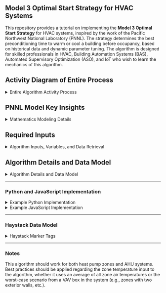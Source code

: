 ## Model 3 Optimal Start Strategy for HVAC Systems

This repository provides a tutorial on implementing the **Model 3 Optimal Start Strategy** for HVAC systems, inspired by the work of the Pacific Northwest National Laboratory (PNNL). The strategy determines the best preconditioning time to warm or cool a building before occupancy, based on historical data and dynamic parameter tuning. The algorithm is designed for skilled professionals in HVAC, Building Automation Systems (BAS), Automated Supervisory Optimization (ASO), and IoT who wish to learn the mechanics of this algorithm.

## Activity Diagram of Entire Process

<details>
  <summary>Entire Algorithm Activity Process</summary>

```mermaid
graph TD

%% Check Schedule Subgraph
subgraph CheckSchedule["Check Schedule"]
    Initialization[Initialization] --> NonWorkingDayCheck["Is it a Non-Occupied Building Day?"]
    NonWorkingDayCheck -->|Yes| WaitNonWorking["Wait 1 Minute"]
    WaitNonWorking --> NonWorkingDayCheck
end

%% Time Conditions Check Subgraph
subgraph TimeConditionsCheck["Time Conditions Check"]
    NonWorkingDayCheck -->|No| BeforeEarlyMorningCheck["Before Early Morning?"]
    BeforeEarlyMorningCheck -->|No| WaitBeforeEarlyMorning["Wait Before Early Morning"]
    WaitBeforeEarlyMorning --> BeforeEarlyMorningCheck

    BeforeEarlyMorningCheck -->|Yes| PreOccupancyWindowCheck["In Pre-Occupancy Window?"]
    PreOccupancyWindowCheck -->|No| WaitPreOccupancyWindow["Wait in Pre-Occupancy Window"]
    WaitPreOccupancyWindow --> PreOccupancyWindowCheck

    PreOccupancyWindowCheck -->|Yes| BeforeOccupancyStartCheck["Before Occupancy Start?"]
    BeforeOccupancyStartCheck -->|No| WaitBeforeOccupancy["Wait Before Occupancy"]
    WaitBeforeOccupancy --> BeforeOccupancyStartCheck
end

%% Optimal Start Calculation Subgraph
subgraph OptimalStartCalculation["Optimal Start Calculation"]
    BeforeOccupancyStartCheck -->|Yes| GatherEnvironmentalData["Gather Environmental Data"]
    GatherEnvironmentalData --> ModelOptimalStart["Model Optimal Start"]
    ModelOptimalStart --> CalculateTimeToOccupancy["Calculate Time to Occupancy"]
    CalculateTimeToOccupancy --> OptimalStartTimeReachedCheck["Optimal Start Time Reached?"]
    OptimalStartTimeReachedCheck -->|No| WaitOptimalStartTime["Wait for Optimal Start Time"]
    WaitOptimalStartTime --> OptimalStartTimeReachedCheck
end

%% AHU Start and Warm-Up Subgraph
subgraph AHUStartAndWarmUp["AHU Start and Warm-Up"]
    OptimalStartTimeReachedCheck -->|Yes| ActivateAHURecirculation["Activate AHU Recirculation Mode"]
    ActivateAHURecirculation --> LogStartTime["Log Start Time"]
    LogStartTime --> ZoneAtSetpointCheck["Zone at Setpoint?"]
    ZoneAtSetpointCheck -->|No| WaitDuringWarmUp["Wait During Warm-Up"]
    ZoneAtSetpointCheck -->|Yes| LogStopTimeAndEndWarmUp["Log Stop Time & End Warm-Up"]
    WaitDuringWarmUp --> ZoneAtSetpointCheck
end

%% Control Handoff Subgraph
subgraph ControlHandoff["Control Handoff"]
    LogStopTimeAndEndWarmUp --> BuildingOccupiedCheck["Building Occupied?"]
    BuildingOccupiedCheck -->|Yes| HandoffToBAS["Handoff to BAS"]
    BuildingOccupiedCheck -->|No| WaitPostOccupancy["Wait Post-Occupancy"]
    WaitPostOccupancy --> BuildingOccupiedCheck
    HandoffToBAS --> End[End]
end

%% Loopback
End --> Initialization

%% Styles for Highlighting
style Initialization fill:#f9f,stroke:#333,stroke-width:2px
style NonWorkingDayCheck fill:#ccf,stroke:#333,stroke-width:2px
style WaitNonWorking fill:#ffc,stroke:#333,stroke-width:2px
style BeforeEarlyMorningCheck fill:#fcc,stroke:#333,stroke-width:2px
style WaitBeforeEarlyMorning fill:#ffc,stroke:#333,stroke-width:2px
style PreOccupancyWindowCheck fill:#ccf,stroke:#333,stroke-width:2px
style WaitPreOccupancyWindow fill:#ffc,stroke:#333,stroke-width:2px
style BeforeOccupancyStartCheck fill:#fcc,stroke:#333,stroke-width:2px
style WaitBeforeOccupancy fill:#ffc,stroke:#333,stroke-width:2px
style GatherEnvironmentalData fill:#9cf,stroke:#333,stroke-width:2px
style ModelOptimalStart fill:#ccf,stroke:#333,stroke-width:2px
style CalculateTimeToOccupancy fill:#ffc,stroke:#333,stroke-width:2px
style OptimalStartTimeReachedCheck fill:#fcc,stroke:#333,stroke-width:2px
style WaitOptimalStartTime fill:#ffc,stroke:#333,stroke-width:2px
style ActivateAHURecirculation fill:#9cf,stroke:#333,stroke-width:2px
style LogStartTime fill:#ccf,stroke:#333,stroke-width:2px
style ZoneAtSetpointCheck fill:#ffc,stroke:#333,stroke-width:2px
style WaitDuringWarmUp fill:#ffc,stroke:#333,stroke-width:2px
style LogStopTimeAndEndWarmUp fill:#9cf,stroke:#333,stroke-width:2px
style BuildingOccupiedCheck fill:#ccf,stroke:#333,stroke-width:2px
style WaitPostOccupancy fill:#ffc,stroke:#333,stroke-width:2px
style HandoffToBAS fill:#9cf,stroke:#333,stroke-width:2px
style End fill:#f9f,stroke:#333,stroke-width:2px

```
</details>


## PNNL Model Key Insights

<details>
  <summary>Mathematics Modeling Details</summary>

- **Dynamic Tuning**: Parameters adapt over time, using a week's worth of historical data for proper tuning. Potentially more data could be used in creating better models. Minimum is 7 days but algorithm could default to 15 days data.
- **Inputs from BAS Telemetry**: Outdoor air temperature and zone temperature data are expected to come from sensors ingested into a local BAS system and stored in an SQL database.
- **Citing PNNL**: This work builds on concepts developed by PNNL for advancing energy-efficient and grid-interactive buildings. Visit the [PNNL VOLTTRON documentation](https://volttron.readthedocs.io/en/main/) for more insights. Also see the `Optimal Start Control for ACs and HPs.pdf` in this repo directory.

## Overview of Model 3
The Model 3 algorithm calculates the optimal start time for HVAC systems by leveraging the following inputs:
- **Outdoor Air Temperature**: Current temperature outside the building at the time of the algorithm execution.
- **Zone Air Temperature**: Current indoor temperature at the time of the algorithm execution.
- **Occupied Setpoint Temperature**: Desired indoor temperature by occupancy time or occupied zone air tempertaure setpoint.
- **Warm Up Time In Minutes**: Time in minutes from previous warm up events.

The algorithm dynamically tunes three key parameters:
- **`alpha_3a`**: Time required to change the indoor temperature by 1 degree (**measured in minutes**).
- **`alpha_3b`**: Influence of outdoor temperature on the indoor temperature change (**measured in degrees Fahrenheit**).
- **`alpha_3d`**: Dynamic offset for start time adjustments (**measured in minutes**).

These parameters are updated using exponential smoothing based on the historical data. This approach uses historical warm-up data and current conditions to dynamically adjust the optimal start time for HVAC systems, ensuring energy efficiency and comfort. It employs a mathematical model that relates indoor and outdoor temperatures to warm-up times, factoring in a forgetting mechanism to weigh recent data more heavily while gradually phasing out older patterns. Key parameters, like how long it takes to change indoor temperature per degree and how outdoor conditions influence warm-up, are updated using exponential smoothing based on historical performance. The result is a refined prediction of when to start equipment, bounded by practical limits, to meet the occupied temperature setpoint at the scheduled time.

</details>

## Required Inputs

<details>
  <summary>Algorithm Inputs, Variables, and Data Retrieval</summary>

### SQL Database Schema
The algorithm assumes an SQL database containing the following table:

| Column Name                   | Data Type | Description                                      |
|-------------------------------|-----------|--------------------------------------------------|
| `outdoor_temp`                | FLOAT     | Outdoor air temperature in degrees Fahrenheit.   |
| `zone_temp`                   | FLOAT     | Zone air temperature in degrees Fahrenheit.      |
| `warmup_time_minutes_history` | INT       | Captured preconditioning duration in minutes.    |
| `timestamp`                   | DATETIME  | Timestamp of the recorded data.                  |

### Example SQL Query
```sql
SELECT outdoor_temp, zone_temp, warmup_time_minutes
FROM hvac_historical_data
WHERE timestamp >= NOW() - INTERVAL 7 DAY;
```
This query retrieves a week's worth of historical data required for proper parameter tuning.

---

### Adjustable Algorithm Variables

| **Variable**             | **Description**                                              | **Default Value**       |
|---------------------------|--------------------------------------------------------------|-------------------------|
| **Building Occ Start**      | Defines the building occupancy start time as specified by the BAS schedule. | `H:MM`                |
| **Earliest Equip Start**    | The earliest time before `buildingOccStart` when equipment can begin operation. | `90 minutes before buildingOccStart` |
| **Early Morning Conditions Check** | A time (default: 4:00 AM) when the current outside air temperature and zone air temperature are assessed to calculate the optimal start time in minutes. | `4:00 AM`             |
| **Zone Temp Offset Ignore**  | Threshold value (in degrees) to bypass optimal start if the deviation is less than this value. | `1°F`                 |
| **Warmup Time Minutes History** | Time (in minutes) required to precondition zones before occupancy, retrieved or calculated from historical data. | `Variable`            |

</details>

## Algorithm Details and Data Model

<details>
  <summary>Algorithm Details and Data Model</summary>

### Aim
Reduce equipment runtime & energy use building-wide

### Level of Complexity
(High)

### Potential Savings
(High)

### Process

Automatically calculates the ideal equipment start time each day to ensure appropriate temperatures by the specified occupied time. The program learns the recovery rate of the space based on previous days' rates and automatically adjusts for differing outdoor air temperatures. The algorithm works as follows:

1. **Historical Data Retrieval**:
   - Queries the SQL database to fetch at least one week's worth of data.
   - Data includes outdoor air temperatures, indoor zone temperatures, and historical warm-up times.

2. **Parameter Tuning**:
   - Dynamically updates parameters (`alpha_3a`, `alpha_3b`, and `alpha_3d`) using exponential smoothing.
   - Compares historical warm-up times with outdoor and indoor temperature differences to refine calculations.

3. **Optimal Start Time Calculation**:
   - Applies tuned parameters to calculate the required preconditioning time.
   - Ensures the calculated start time remains within defined limits (e.g., no earlier than 180 minutes before occupancy).

---

### AHU Controller
The AHU will receive zone air temperature data from the BAS supervisory controller, enabling it to perform night heating or cooling cycles as part of the unoccupied building sequencing.

- **Writable Variable:** Zone air temperature setpoint (on AHU controller)
  - Point Name: ZoneTempSp
  - Marker Tags: zone, air, temp, effective, sp
- **Read-Only Variables:**
  - Outside Air Temperature (OaTemp): outside, air, temp, sensor

---

### Details
- The algorithm monitors the time and evaluates conditions at `earlyMorningConditionsCheck`. 
- The decision to bypass optimal start is based on:
  - Holiday/weekend (BAS schedule)
  - Mild zone air temperature deviations (temperature difference < `zoneTempOffsetIgnore`)
- **Algorithm or IoT must be able to store previous time deltas or time required in minutes for how long it takes to warm up the zone to the occupied zone air temperature setpoint.** If it a heating season warmup the algorithm or IoT would be calculating time required to warm up the **Zone Temp Effective Heating Setpoint.** If this is a cooling application in calculating minutes required to cool down the zone prior to occupancy the algorithm or IoT would be calculating time required in minutes to cool down to the **Zone Temp Effective Cooling Setpoint.** Typically in BAS effective heating or cooling setpoints factor in a deadband of about +- 2°F of the actual zone temperature setpoints to come up with effective heating or cooling setpoints.

### Data Retrieval
- Retrieves historical data from an SQL database during warm-up or cool-down phases.
- Queries include:
  - Outside air temperature at the start of the procedure
  - Zone air temperature at the start of the procedure
  - Time required to reach the setpoint or time remaining until `buildingOccStart`

If no historical data is available, the equipment starts at `earliestEquipStart`, calculated dynamically.

</details>


---

### Python and JavaScript Implementation

<details>
  <summary>Example Python Implementation</summary>

```bash
$ python pnnl_model3_method.py
```

### Example Py Output
```
Optimal Start Time in Minutes: 180.00
Parameters: alpha_3a=7.76, alpha_3b=2.44, alpha_3d=-628.77
```

</details>

<details>
  <summary>Example JavaScript Implementation</summary>
```bash
$ node pnnlModel3.js 
```

### Example Js Output
```
Optimal Start Time in Minutes: 180
Parameters: alpha3a=7.76, alpha3b=2.44, alpha3d=-628.77
```

</details>

---

### Haystack Data Model

<details>
  <summary>Haystack Marker Tags</summary>


| **Point Name**                       | **navName**   | **Marker Tags in Haystack**           |
|--------------------------------------|---------------|----------------------------------------|
| **Zone Temperature**                 | `ZnTemp`      | `zone`, `air`, `temp`, `sensor`       |
| **Zone Temperature Setpoint Effective** | `ZnTempSp`   | `zone`, `air`, `temp`, `effective`, `sp` |
| **Zone Temp Occupied Cooling Setpoint** | `OccCoolSp` | `zone`, `air`, `temp`, `occ`, `cooling`, `sp` |
| **Zone Temp Occupied Heating Setpoint** | `OccHeatSp` | `zone`, `air`, `temp`, `occ`, `heating`, `sp` |
| **Zone Temp Effective Cooling Setpoint** | `EffClgSp`  | `zone`, `air`, `temp`, `occ`, `cooling`, `sp` |
| **Zone Temp Effective Heating Setpoint** | `EffHtgSp`  | `zone`, `air`, `temp`, `occ`, `heating`, `sp` |

</details>

---

### Notes

This algorithm should work for both heat pump zones and AHU systems. Best practices should be applied regarding the zone temperature input to the algorithm, whether it uses an average of all zone air temperatures or the worst-case scenario from a VAV box in the system (e.g., zones with two exterior walls, etc.).